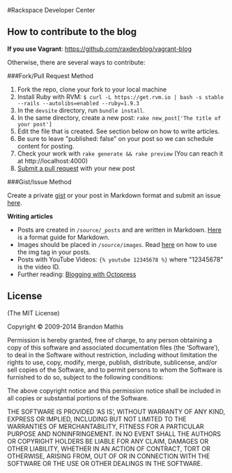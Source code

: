#Rackspace Developer Center


## How to contribute to the blog

**If you use Vagrant**: <https://github.com/raxdevblog/vagrant-blog>

Otherwise, there are several ways to contribute:

###Fork/Pull Request Method

1. Fork the repo, clone your fork to your local machine
2. Install Ruby with RVM: `$ curl -L https://get.rvm.io | bash -s stable --rails --autolibs=enabled --ruby=1.9.3`
3. In the `devsite` directory, run `bundle install`.
4. In the same directory, create a new post: `rake new_post['The title of your post']`
5. Edit the file that is created. See section below on how to write articles.
6. Be sure to leave "published: false" on your post so we can schedule content for posting.
7. Check your work with `rake generate && rake preview` (You can reach it at http://localhost:4000)
8. [Submit a pull request](https://help.github.com/articles/using-pull-requests) with your new post

###Gist/Issue Method

Create a private [gist](https://gist.github.com/) or your post in Markdown format and submit an issue [here](https://github.com/rackerlabs/devsite/issues).

**Writing articles**

* Posts are created in `/source/_posts` and are written in Markdown. [Here](http://daringfireball.net/projects/markdown/syntax) is a format guide for Markdown.
* Images should be placed in `/source/images`. Read [here](http://octopress.org/docs/plugins/image-tag/) on how to use the img tag in your posts.
* Posts with YouTube Videos: `{% youtube 12345678 %}` where "12345678" is the video ID.
* Further reading: [Blogging with Octopress](http://octopress.org/docs/blogging/)

## License
(The MIT License)

Copyright © 2009-2014 Brandon Mathis

Permission is hereby granted, free of charge, to any person obtaining a copy of this software and associated documentation files (the ‘Software’), to deal in the Software without restriction, including without limitation the rights to use, copy, modify, merge, publish, distribute, sublicense, and/or sell copies of the Software, and to permit persons to whom the Software is furnished to do so, subject to the following conditions:

The above copyright notice and this permission notice shall be included in all copies or substantial portions of the Software.

THE SOFTWARE IS PROVIDED ‘AS IS’, WITHOUT WARRANTY OF ANY KIND, EXPRESS OR IMPLIED, INCLUDING BUT NOT LIMITED TO THE WARRANTIES OF MERCHANTABILITY, FITNESS FOR A PARTICULAR PURPOSE AND NONINFRINGEMENT. IN NO EVENT SHALL THE AUTHORS OR COPYRIGHT HOLDERS BE LIABLE FOR ANY CLAIM, DAMAGES OR OTHER LIABILITY, WHETHER IN AN ACTION OF CONTRACT, TORT OR OTHERWISE, ARISING FROM, OUT OF OR IN CONNECTION WITH THE SOFTWARE OR THE USE OR OTHER DEALINGS IN THE SOFTWARE.
